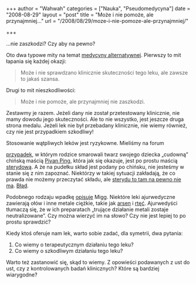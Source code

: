 +++
author = "Wahwah"
categories = ["Nauka", "Pseudomedycyna"]
date = "2008-08-29"
layout = "post"
title = "Może i nie pomoże, ale przynajmniej…"
url = "/2008/08/29/moze-i-nie-pomoze-ale-przynajmniej/"

+++

&#8230;nie zaszkodzi? Czy aby na pewno?

Oto dwa typowe mity na temat [medycyny alternatywnej][1]. Pierwszy to mit łapania się każdej okazji:

> Może i nie sprawdzano klinicznie skuteczności tego leku, ale zawsze to jakaś szansa.

Drugi to mit nieszkodliwości:

> Może i nie pomoże, ale przynajmniej nie zaszkodzi.

Zestawmy je razem. Jeżeli dany nie został przetestowany klinicznie, nie mamy dowodu jego skuteczności. Ale to nie wszystko, jest jeszcze druga strona medalu. Jeżeli lek nie był przebadany klinicznie, nie wiemy również, czy nie jest przypadkiem szkodliwy!

<!--more-->Stosowanie wątpliwych leków jest ryzykowne. Mieliśmy na forum 

[przypadek][2], w którym rodzice smarowali twarz swojego dziecka „cudowną” chińską maścią [Piyan Ping][3], która jak się okazuje, jest po prostu maścią [sterydową][4]. A że na pudełku skład jest podany po chińsku, nie jesteśmy w stanie się z nim zapoznać. Niektórzy w takiej sytuacji zakładają, że co prawda nie możemy przeczytać składu, ale [sterydu to tam na pewno nie ma][5]. [Błąd][6].

Podobnego rodzaju wpadkę [opisuje][7] Migg. Niektóre leki ajurwedyczne zawierają ołów i inne metale ciężkie, takie jak [arsen][8] i [rtęć][9]. Ajurwedyści tłumaczą się, że w ich preparatach „trujące działanie metali zostaje neutralizowane”. Czy można wierzyć im na słowo? Czy nie jest lepiej to po prostu sprawdzić?

Kiedy ktoś oferuje nam lek, warto sobie zadać, dla symetrii, dwa pytania:

  1. Co wiemy o terapeutycznym działaniu tego leku?
  2. Co wiemy o szkodliwym działaniu tego leku?

Warto też zastanowić się, skąd to wiemy. Z opowieści podawanych z ust do ust, czy z kontrolowanych badań klinicznych? Które są bardziej wiarygodne?

 [1]: http://www.atopowe-zapalenie.pl/atopedia/Krytyka_medycyny_alternatywnej
 [2]: http://www.atopowe-zapalenie.pl/forum/viewtopic.php?f=1&t=3399&p=55282&hilit=999#p55282
 [3]: http://www.atopowe-zapalenie.pl/forum/viewtopic.php?t=370
 [4]: http://www.atopowe-zapalenie.pl/atopedia/Skutki_uboczne_kortykosteryd%C3%B3w
 [5]: http://www.atopowe-zapalenie.pl/forum/viewtopic.php?f=12&t=4056&p=70433&hilit=999#p70433
 [6]: http://www.atopowe-zapalenie.pl/atopedia/Piyan_Ping
 [7]: http://migg.wordpress.com/2008/08/28/ayurveda-i-metale-ciezkie/
 [8]: http://pl.wikipedia.org/wiki/Arsen
 [9]: http://pl.wikipedia.org/wiki/Rt%C4%99%C4%87